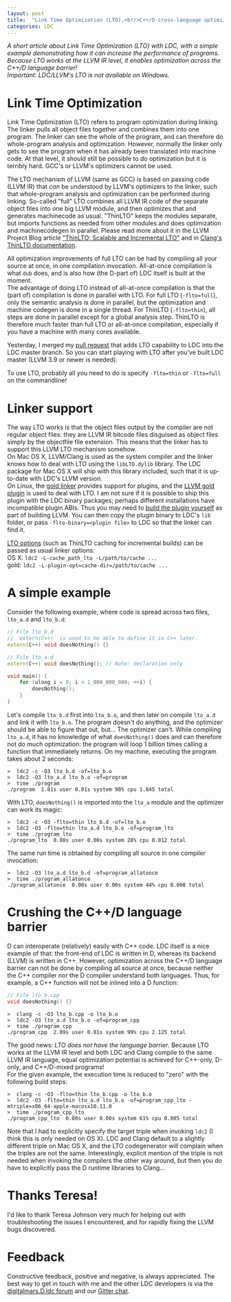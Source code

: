```yaml
---
layout: post
title:  "Link Time Optimization (LTO),<br/>C++/D cross-language optimization"
categories: LDC
---
```


_A short article about Link Time Optimization (LTO) with LDC, with a simple example demonstrating how it can increase the performance of programs. Because LTO works at the LLVM IR level, it enables optimization across the C++/D language barrier!  
Important: LDC/LLVM's LTO is not available on Windows._

# Link Time Optimization

Link Time Optimization (LTO) refers to program optimization during linking. The linker pulls all object files together and combines them into one program. The linker can see the whole of the program, and can therefore do whole-program analysis and optimization. However, normally the linker only gets to see the program when it has already been translated into machine code. At that level, it should still be possible to do optimization but it is terribly hard. GCC's or LLVM's optimizers cannot be used.

The LTO mechanism of LLVM (same as GCC) is based on passing code (LLVM IR) that _can_ be understood by LLVM's optimizers to the linker, such that whole-program analysis and optimization can be performed during linking. So-called "full" LTO combines all LLVM IR code of the separate object files into one big LLVM module, and then optimizes that and generates machinecode as usual. "ThinLTO" keeps the modules separate, but imports functions as needed from other modules and does optimization and machinecodegen in parallel. Please read more about it in the LLVM Project Blog article ["ThinLTO: Scalable and Incremental LTO"](http://blog.llvm.org/2016/06/thinlto-scalable-and-incremental-lto.html) and in [Clang's ThinLTO documentation](http://clang.llvm.org/docs/ThinLTO.html).

All optimization improvements of full LTO can be had by compiling all your source at once, in one compilation invocation. All-at-once compilation is what `dub` does, and is also how (the D-part of) LDC itself is built at the moment.  
The advantage of doing LTO instead of all-at-once compilation is that the (part of) compilation is done in parallel with LTO. For full LTO (`-flto=full`), only the semantic analysis is done in parallel, but the optimization and machine codegen is done in a single thread. For ThinLTO (`-flto=thin`), all steps are done in parallel except for a global analysis step. ThinLTO is therefore much faster than full LTO or all-at-once compilation, especially if you have a machine with many cores available.

Yesterday, I merged my [pull request](https://github.com/ldc-developers/ldc/pull/1840) that adds LTO capability to LDC into the LDC master branch. So you can start playing with LTO after you've built LDC master (LLVM 3.9 or newer is needed).

To use LTO, probably all you need to do is specify `-flto=thin` or `-flto=full` on the commandline!

# Linker support

The way LTO works is that the object files output by the compiler are not regular object files: they are LLVM IR bitcode files disguised as object files simply by the objectfile file extension. This means that the linker has to support this LLVM LTO mechanism somehow.  
On Mac OS X, LLVM/Clang is used as the system compiler and the linker knows how to deal with LTO using the `libLTO.dylib` library. The LDC package for Mac OS X will ship with this library included, such that it is up-to-date with LDC's LLVM version.  
On Linux, the [gold linker](https://sourceware.org/binutils/) provides support for plugins, and the [LLVM gold plugin](http://llvm.org/docs/GoldPlugin.html) is used to deal with LTO. I am not sure if it is possible to ship this plugin with the LDC binary packages; perhaps different installations have incompatible plugin ABIs. Thus you may need to [build the plugin yourself](http://llvm.org/docs/GoldPlugin.html#lto-how-to-build) as part of building LLVM. You can then copy the plugin binary to LDC's `lib` folder, or pass `-flto-binary=<plugin file>` to LDC so that the linker can find it.

[LTO options](http://clang.llvm.org/docs/ThinLTO.html#usage) (such as ThinLTO caching for incremental builds) can be passed as usual linker options:  
OS X: `ldc2 -L-cache_path_lto -L/path/to/cache ...`  
gold: `ldc2 -L-plugin-opt=cache-dir=/path/to/cache ...`

# A simple example

Consider the following example, where code is spread across two files, `lto_a.d` and `lto_b.d`:

```cpp
// File lto_b.d
// `extern(C++)` is used to be able to define it in C++ later.
extern(C++) void doesNothing() {}
```

```cpp
// File lto_a.d
extern(C++) void doesNothing(); // Note: declaration only

void main() {
    for (ulong i = 0; i < 1_000_000_000; ++i) {
        doesNothing();
    }
}
```

Let's compile `lto_b.d` first into `lto_b.o`, and then later on compile `lto_a.d` and link it with `lto_b.o`. The program doesn't do anything, and the optimizer should be able to figure that out, but... The optimizer can't. While compiling `lto_a.d`, it has no knowledge of what `doesNothing()` does and can therefore not do much optimization: the program will loop 1 billion times calling a function that immediately returns. On my machine, executing the program takes about 2 seconds:

```
>  ldc2 -c -O3 lto_b.d -of=lto_b.o
>  ldc2 -O3 lto_a.d lto_b.o -of=program
>  time ./program
./program  1.81s user 0.01s system 98% cpu 1.845 total
```

With LTO, `doesNothing()` is imported into the `lto_a` module and the optimizer can work its magic:

```
>  ldc2 -c -O3 -flto=thin lto_b.d -of=lto_b.o
>  ldc2 -O3 -flto=thin lto_a.d lto_b.o -of=program_lto
>  time ./program_lto
./program_lto  0.00s user 0.00s system 28% cpu 0.012 total
```

The same run time is obtained by compiling all source in one compiler invocation:

```
>  ldc2 -O3 lto_a.d lto_b.d -of=program_allatonce
>  time ./program_allatonce
./program_allatonce  0.00s user 0.00s system 44% cpu 0.008 total
```

# Crushing the C++/D language barrier

D can interoperate (relatively) easily with C++ code. LDC itself is a nice example of that: the front-end of LDC is written in D, whereas its backend (LLVM) is written in C++. However, optimization across the C++/D language barrier can not be done by compiling all source at once, because neither the C++ compiler nor the D compiler understand both languages. Thus, for example, a C++ function will not be inlined into a D function:

```cpp
// File lto_b.cpp
void doesNothing() {}
```

```
>  clang -c -O3 lto_b.cpp -o lto_b.o
>  ldc2 -O3 lto_a.d lto_b.o -of=program_cpp
>  time ./program_cpp
./program_cpp  2.09s user 0.01s system 99% cpu 2.125 total
```

The good news: _LTO does not have the language barrier_. Because LTO works at the LLVM IR level and both LDC and Clang compile to the same LLVM IR language, equal optimization potential is achieved for C++-only, D-only, and C++/D-mixed programs!  
For the given example, the execution time is reduced to "zero" with the following build steps:  

```
>  clang -c -O3 -flto=thin lto_b.cpp -o lto_b.o
>  ldc2 -O3 -flto=thin lto_a.d lto_b.o -of=program_cpp_lto -mtriple=x86_64-apple-macosx10.11.0
>  time ./program_cpp_lto
./program_cpp_lto  0.00s user 0.00s system 61% cpu 0.005 total
```

Note that I had to explicitly specify the target triple when invoking `ldc2` (I think this is only needed on OS X). LDC and Clang default to a slightly different triple on Mac OS X, and the LTO codegenerator will complain when the triples are not the same. Interestingly, explicit mention of the triple is not needed when invoking the compilers the other way around, but then you do have to explicitly pass the D runtime libraries to Clang...

# Thanks Teresa!

I'd like to thank Teresa Johnson very much for helping out with troubleshooting the issues I encountered, and for rapidly fixing the LLVM bugs discovered.

# Feedback

Constructive feedback, positive and negative, is always appreciated. The best way to get in touch with me and the other LDC developers is via the [digitalmars.D.ldc forum](https://forum.dlang.org/group/digitalmars.D.ldc) and our [Gitter chat](https://gitter.im/ldc-developers/main).
